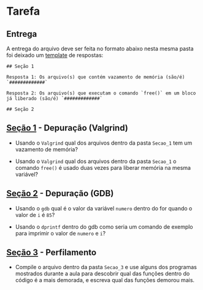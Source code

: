 # Tarefa

## Entrega

A entrega do arquivo deve ser feita no formato abaixo nesta mesma pasta foi deixado um [template](./template.md) de respostas:

```
## Seção 1

Resposta 1: Os arquivo(s) que contém vazamento de memória (são/é) `#############`

Resposta 2: Os arquivo(s) que executam o comando `free()` em um bloco já liberado (são/é) `#############`

## Seção 2

```

## [Seção 1](./Secao_1) - Depuração (Valgrind)

* Usando o `Valgrind` qual dos arquivos dentro da pasta `Secao_1` tem um vazamento de memória?

* Usando o `Valgrind` qual dos arquivos dentro da pasta `Secao_1` o comando `free()` é usado duas vezes para liberar memória na mesma variável?

## [Seção 2](./Secao_2) - Depuração (GDB)

* Usando o `gdb` qual é o valor da variável `numero` dentro do for quando o valor de `i` é `85`?

* Usando o `dprintf` dentro do gdb como seria um comando de exemplo para imprimir o valor de `numero` e `i`?

## [Seção 3](./Secao_3) - Perfilamento

* Compile o arquivo dentro da pasta `Secao_3` e use alguns dos programas mostrados durante a aula para descobrir qual das funções dentro do código é a mais demorada, e escreva qual das funções demorou mais.
